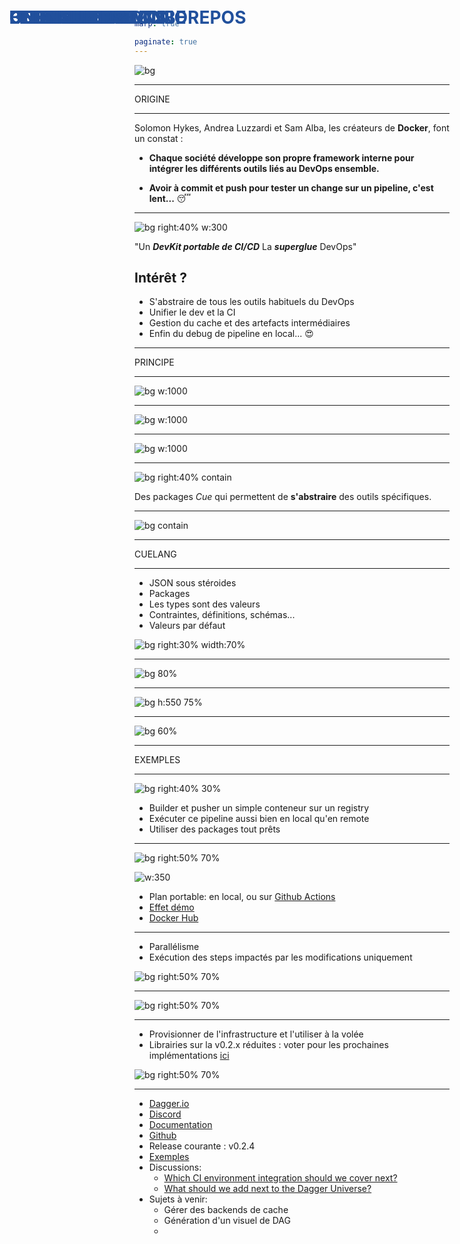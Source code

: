```yaml
---
marp: true

paginate: true
---
```

<style>
  
  section{
    background-image: url("ressources/images/background.png");
    background-size: cover;
    }
    
    h1 {
    color: #21509c;
    position: absolute;
    top: 20px; 
    left: 28px;
    font-weight: bold;
  }

  img[alt~="center"] {
    display: block;
    margin: 0 auto;
  }

  section li {
    line-height: 38px;
    font-size:26px
  }
  section.sommaire {
    background-image: url("ressources/images/rose_gauche.png");
  }

  section.sommaire ul li {
    line-height: 50px;
    font-size: 40px;
    position: relative;
    left: 250px;
  }

  section.sommaire>h1 {
    color: #21509c;
    position: absolute;
    top: 50px; 
    left: 350px;
    font-weight: bold;
  }

  section.part {
    background-image: url("ressources/images/background_part.png");
    background-size: cover;
    color: white;
    font-size: 150px;
    text-align: center;
  }

  section.part>p {
    color: white;
    position: absolute;
    top: 50%;
    left: 50%;
    font-weight: bold;
    transform: translate(-50%, -50%);
    background: #233a7b;
    width: max-content;

  }

  </style>



![bg](ressources/images/titre.png)

---
<!-- _class: part -->

ORIGINE

---
# UN BESOIN

Solomon Hykes, Andrea Luzzardi et Sam Alba, les créateurs de **Docker**, font un constat :

- **Chaque société développe son propre framework interne pour intégrer les différents outils liés au DevOps ensemble.**

- **Avoir à commit et push pour tester un change sur un pipeline, c'est lent...** :sleeping:

___
# UNE REPONSE


![bg right:40% w:300](ressources/images/dagger_logo.png)

"Un ***DevKit portable de CI/CD***
La ***superglue*** DevOps"

## **Intérêt ?**
- S'abstraire de tous les outils habituels du DevOps
- Unifier le dev et la CI
- Gestion du cache et des artefacts intermédiaires
- Enfin du debug de pipeline en local... :heart_eyes:

---

<!-- _class: part -->

PRINCIPE

---

# LE DAG

![bg w:1000 ](ressources/images/dag_init.png)
___

# LE DAG

![bg w:1000 ](ressources/images/dag_nutella.png)
___

# LE DAG

![bg w:1000 ](ressources/images/dag_final.png)

---

# DES INGREDIENTS

![bg right:40% contain ](ressources/images/pkgs_dagger.png)

Des packages *Cue* qui permettent de **s'abstraire** des outils spécifiques.


---

# UN PLAN

![bg contain ](ressources/images/plan.png)

___



<!-- _class: part -->

CUELANG

---

# CUELANG

- JSON sous stéroides
- Packages
- Les types sont des valeurs
- Contraintes, définitions, schémas...
- Valeurs par défaut

![bg right:30% width:70%](ressources/images/cuelinks.png)

---

# CUE RECETTE
![bg 80% ](ressources/images/cue1.png)

___

# CUE VALIDATION

![bg h:550 75% ](ressources/images/cue2.png)

___

# CUE GENERATION

![bg 60% ](ressources/images/cue3.png)

___

<!-- _class: part -->

EXEMPLES
___

# BUILD & PUSH

![bg right:40% 30%](ressources/images/dag_buildpush.png)

- Builder et pusher un simple conteneur sur un registry
- Exécuter ce pipeline aussi bien en local qu'en remote
- Utiliser des packages tout prêts
___

# BUILD & PUSH

![bg right:50% 70% ](ressources/images/demo1.png)

![w:350](ressources/images/flask.png)
</br>

- Plan portable: en local, ou sur [Github Actions](https://github.com/arnaud-soulie/dagger_demo/actions/workflows/ci_demo2.yml)
- [Effet démo](http://localhost:12345)
- [Docker Hub](https://hub.docker.com/r/fgtech/demo2)

___

# GESTION DES MONOREPOS

- Parallélisme
- Exécution des steps impactés par les modifications uniquement

![bg right:50% 70% ](ressources/images/dag_dualapp.png)

___

# DEPLOIEMENT KUBE

![bg right:50% 70% ](ressources/images/dag_fullapp.png)

___

# UN PEU PLUS LOIN

- Provisionner de l'infrastructure et l'utiliser à la volée
- Librairies sur la v0.2.x réduites : voter pour les prochaines implémentations [ici](https://github.com/dagger/dagger/discussions/1922)

![bg right:50% 70% ](ressources/images/dag_demoEKS.png)

___

# ET ENSUITE ?

- [Dagger.io](https://dagger.io/)
- [Discord](https://discord.com/channels/707636530424053791/796905486145683506/955856707773407292)
- [Documentation](https://docs.dagger.io/)
- [Github](https://github.com/dagger/dagger)
- Release courante : v0.2.4
- [Exemples](https://github.com/dagger/dagger/tree/main/pkg/universe.dagger.io/examples)
- Discussions:
  - [Which CI environment integration should we cover next?](https://github.com/dagger/dagger/discussions/1677)
  - [What should we add next to the Dagger Universe?](https://github.com/dagger/dagger/discussions/1922)
- Sujets à venir:
  - Gérer des backends de cache
  - Génération d'un visuel de DAG
  - 
